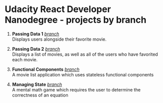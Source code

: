# Udacity React Developer Nanodegree - projects by branch

1) **Passing Data 1** [*branch*](https://github.com/teamTALIMA/udacity-react-nano/tree/passing-data-1)  
Displays users alongside their favorite movie.

2) **Passing Data 2** [*branch*](https://github.com/teamTALIMA/udacity-react-nano/tree/passing-data-2)  
Displays a list of movies, as well as all of the users who have favorited each movie.

3) **Functional Components** [*branch*](https://github.com/teamTALIMA/udacity-react-nano/tree/functional-components)  
A movie list application which uses stateless functional components

4) **Managing State** [*branch*](https://github.com/teamTALIMA/udacity-react-nano/tree/managing-state)  
A mental math game which requires the user to determine the correctness of an equation